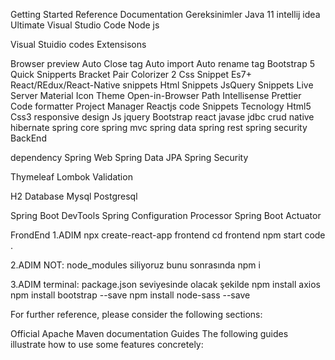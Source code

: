 Getting Started
Reference Documentation
Gereksinimler Java 11 intellij idea Ultimate Visual Studio Code Node js

Visual Stuidio codes
Extensisons

Browser preview
Auto Close tag
Auto import
Auto rename tag
Bootstrap 5 Quick Snipperts
Bracket Pair Colorizer 2
Css Snippet
Es7+ React/REdux/React-Native snippets
Html Snippets
JsQuery Snippets
Live Server
Material Icon Theme
Open-in-Browser
Path Intellisense
Prettier Code formatter
Project Manager
Reactjs code Snippets
Tecnology
Html5
Css3
responsive design
Js
jquery
Bootstrap
react
javase
jdbc crud native
hibernate
spring core
spring mvc
spring data
spring rest
spring security
BackEnd

dependency
Spring Web Spring Data JPA Spring Security

Thymeleaf Lombok Validation

H2 Database Mysql Postgresql

Spring Boot DevTools Spring Configuration Processor Spring Boot Actuator

FrondEnd
1.ADIM npx create-react-app frontend cd frontend npm start code .

2.ADIM NOT: node_modules siliyoruz bunu sonrasında npm i

3.ADIM terminal: package.json seviyesinde olacak şekilde npm install axios npm install bootstrap --save npm install node-sass --save

For further reference, please consider the following sections:

Official Apache Maven documentation
Guides
The following guides illustrate how to use some features concretely: